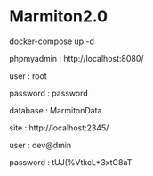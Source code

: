 # Marmiton2.0

docker-compose up -d


phpmyadmin : 
http://localhost:8080/

user : root 

password : password 

database : MarmitonData


site :
http://localhost:2345/

user : dev@dmin

password : tUJ(%VtkcL*3xtG8aT

